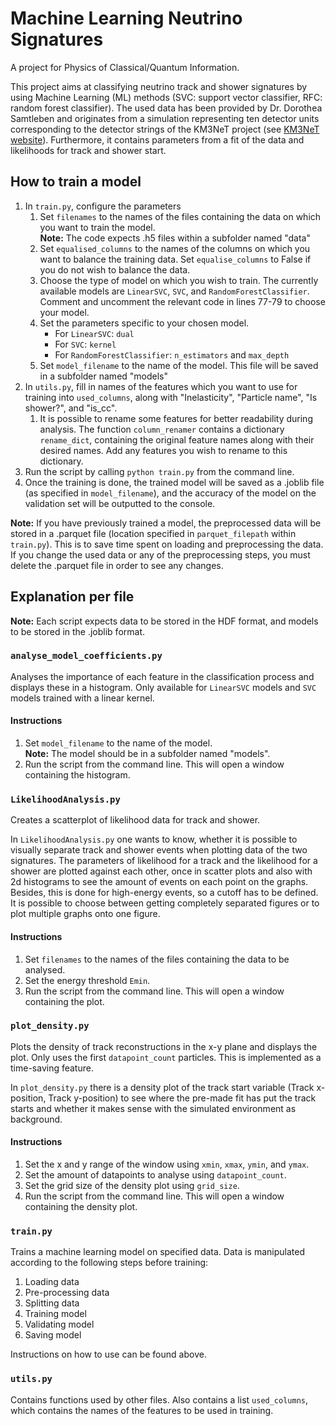 # Machine Learning Neutrino Signatures
A project for Physics of Classical/Quantum Information.

This project aims at classifying neutrino track and shower signatures by using Machine Learning (ML) methods (SVC: support vector classifier, RFC: random forest classifier). The used data has been provided by Dr. Dorothea Samtleben and originates from a simulation representing ten detector units corresponding to the detector strings of the KM3NeT project (see [KM3NeT website](https://www.km3net.org/)). Furthermore, it contains parameters from a fit of the data and likelihoods for track and shower start.

## How to train a model
1. In `train.py`, configure the parameters
	1. Set `filenames` to the names of the files containing the data on which you want to train the model.\
	**Note:** The code expects .h5 files within a subfolder named "data"
	2. Set `equalised_columns` to the names of the columns on which you want to balance the training data. Set `equalise_columns` to False if you do not wish to balance the data.
	3. Choose the type of model on which you wish to train. The currently available models are `LinearSVC`, `SVC`, and `RandomForestClassifier`. Comment and uncomment the relevant code in lines 77-79 to choose your model.
	4. Set the parameters specific to your chosen model.
		- For `LinearSVC`: `dual`
		- For `SVC`: `kernel`
		- For `RandomForestClassifier`: `n_estimators` and `max_depth`
	5. Set `model_filename` to the name of the model. This file will be saved in a subfolder named "models"
2. In `utils.py`, fill in names of the features which you want to use for training into `used_columns`, along with "Inelasticity", "Particle name", "Is shower?", and "is_cc".
	1. It is possible to rename some features for better readability during analysis. The function `column_renamer` contains a dictionary `rename_dict`, containing the original feature names along with their desired names. Add any features you wish to rename to this dictionary.
3. Run the script by calling `python train.py` from the command line.
4. Once the training is done, the trained model will be saved as a .joblib file (as specified in `model_filename`), and the accuracy of the model on the validation set will be outputted to the console.

**Note:** If you have previously trained a model, the preprocessed data will be stored in a .parquet file (location specified in `parquet_filepath` within `train.py`). This is to save time spent on loading and preprocessing the data. If you change the used data or any of the preprocessing steps, you must delete the .parquet file in order to see any changes. 

## Explanation per file
**Note:**
Each script expects data to be stored in the HDF format, and models to be stored in the .joblib format.

### `analyse_model_coefficients.py`
Analyses the importance of each feature in the classification process and displays these in a histogram. Only available for `LinearSVC` models and `SVC` models trained with a linear kernel.

#### Instructions
1. Set `model_filename` to the name of the model.\
**Note:** The model should be in a subfolder named "models".
2. Run the script from the command line. This will open a window containing the histogram.

### `LikelihoodAnalysis.py`
Creates a scatterplot of likelihood data for track and shower.

In `LikelihoodAnalysis.py` one wants to know, whether it is possible to visually separate track and shower events when plotting data of the two signatures. The parameters of likelihood for a track and the likelihood for a shower are plotted against each other, once in scatter plots and also with 2d histograms to see the amount of events on each point on the graphs. Besides, this is done for high-energy events, so a cutoff has to be defined. It is possible to choose between getting completely separated figures or to plot multiple graphs onto one figure.

#### Instructions
1. Set `filenames` to the names of the files containing the data to be analysed.
2. Set the energy threshold `Emin`.
3. Run the script from the command line. This will open a window containing the plot.

### `plot_density.py`
Plots the density of track reconstructions in the x-y plane and displays the plot. Only uses the first `datapoint_count` particles. This is implemented as a time-saving feature.

In `plot_density.py` there is a density plot of the track start variable (Track x-position, Track y-position) to see where the pre-made fit has put the track starts and whether it makes sense with the simulated environment as background.

#### Instructions
1. Set the x and y range of the window using `xmin`, `xmax`, `ymin`, and `ymax`.
2. Set the amount of datapoints to analyse using `datapoint_count`.
3. Set the grid size of the density plot using `grid_size`.
4. Run the script from the command line. This will open a window containing the density plot.

### `train.py`
Trains a machine learning model on specified data. Data is manipulated according to the following steps before training:
1. Loading data
2. Pre-processing data
3. Splitting data
4. Training model
5. Validating model
6. Saving model

Instructions on how to use can be found above.

### `utils.py`
Contains functions used by other files. Also contains a list `used_columns`, which contains the names of the features to be used in training.